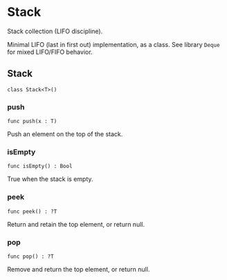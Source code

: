 # Stack

Stack collection (LIFO discipline).

Minimal LIFO (last in first out) implementation, as a class. See library `Deque` for mixed LIFO/FIFO behavior.

## Stack

``` motoko
class Stack<T>()
```

### push

``` motoko
func push(x : T)
```

Push an element on the top of the stack.

### isEmpty

``` motoko
func isEmpty() : Bool
```

True when the stack is empty.

### peek

``` motoko
func peek() : ?T
```

Return and retain the top element, or return null.

### pop

``` motoko
func pop() : ?T
```

Remove and return the top element, or return null.
